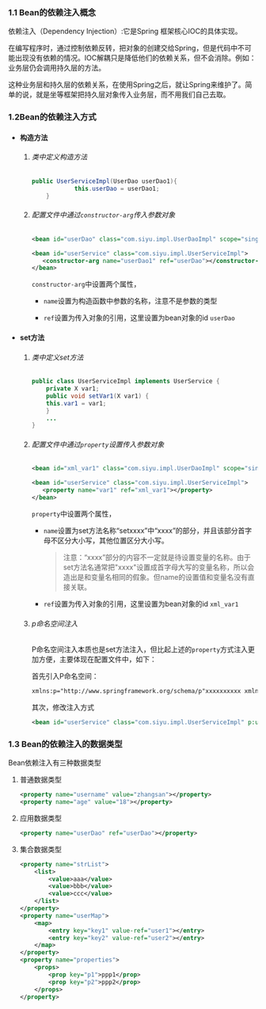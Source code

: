 ### 1.1 Bean的依赖注入概念

依赖注入（Dependency Injection）:它是Spring 框架核心IOC的具体实现。

在编写程序时，通过控制依赖反转，把对象的创建交给Spring，但是代码中不可能出现没有依赖的情况。IOC解耦只是降低他们的依赖关系，但不会消除。例如：业务层仍会调用持久层的方法。

这种业务层和持久层的依赖关系，在使用Spring之后，就让Spring来维护了。简单的说，就是坐等框架把持久层对象传入业务层，而不用我们自己去取。

### 1.2Bean的依赖注入方式

- #### 构造方法

  1. ###### 类中定义构造方法

     ```java
     public UserServiceImpl(UserDao userDao1){
                 this.userDao = userDao1;
         }
     ```

  2. ###### 配置文件中通过`constructor-arg`传入参数对象

     ```xml
     <bean id="userDao" class="com.siyu.impl.UserDaoImpl" scope="singleton"></bean>
     
     <bean id="userService" class="com.siyu.impl.UserServiceImpl">
        <constructor-arg name="userDao1" ref="userDao"></constructor-arg>
     </bean>
     ```

     `constructor-arg`中设置两个属性，

     - `name`设置为构造函数中参数的名称，注意不是参数的类型

     - `ref`设置为传入对象的引用，这里设置为bean对象的id `userDao`

- #### set方法

  1. ###### 类中定义set方法

     ```java
     public class UserServiceImpl implements UserService {
         private X var1;
         public void setVar1(X var1) {
         this.var1 = var1;
         }
         ...
     }
     ```

  2. ###### 配置文件中通过`property`设置传入参数对象

     ```xml
     <bean id="xml_var1" class="com.siyu.impl.UserDaoImpl" scope="singleton"></bean>
     
     <bean id="userService" class="com.siyu.impl.UserServiceImpl">
        <property name="var1" ref="xml_var1"></property>
     </bean>
     ```

     `property`中设置两个属性，

     - `name`设置为set方法名称“setxxxx”中“xxxx”的部分，并且该部分首字母不区分大小写，其他位置区分大小写。

       > 注意：“xxxx”部分的内容不一定就是待设置变量的名称。由于set方法名通常把"xxxx"设置成首字母大写的变量名称，所以会造出是和变量名相同的假象。但name的设置值和变量名没有直接关联。

     - `ref`设置为传入对象的引用，这里设置为bean对象的id `xml_var1`

  3. ###### p命名空间注入

     P命名空间注入本质也是set方法注入，但比起上述的`property`方式注入更加方便，主要体现在配置文件中，如下：

     首先引入P命名空间：

     ```xml
     xmlns:p="http://www.springframework.org/schema/p"xxxxxxxxxx xmlns:p="httxmlns:p="http://www.springframework.org/schema/p""
     ```

     其次，修改注入方式

     ```xml
     <bean id="userService" class="com.siyu.impl.UserServiceImpl" p:userDao-ref="userDao"/>
     ```

### 1.3 Bean的依赖注入的数据类型

Bean依赖注入有三种数据类型

1. 普通数据类型

   ```xml
   <property name="username" value="zhangsan"></property>
   <property name="age" value="18"></property>
   ```

2. 应用数据类型

   ```xml
   <property name="userDao" ref="userDao"></property>
   ```

3. 集合数据类型

   ```xml
   <property name="strList">
       <list>
           <value>aaa</value>
           <value>bbb</value>
           <value>ccc</value>
       </list>
   </property>
   <property name="userMap">
       <map>
           <entry key="key1" value-ref="user1"></entry>
           <entry key="key2" value-ref="user2"></entry>
       </map>
   </property>
   <property name="properties">
       <props>
           <prop key="p1">ppp1</prop>
           <prop key="p2">ppp2</prop>
       </props>
   </property>
   ```

   